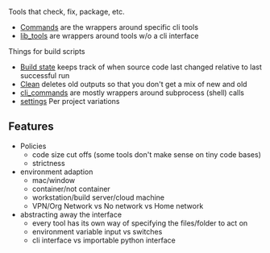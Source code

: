 

Tools that check, fix, package, etc.
- [Commands](Commands) are the wrappers around specific cli tools
- [lib_tools](lib_tools) are wrappers around tools w/o a cli interface

Things for build scripts
- [Build state](build_state.py) keeps track of when source code last changed relative to last
successful run
- [Clean](clean.py) deletes old outputs so that you don't get a mix of new and old
- [cli_commands](cli_commands.py) are mostly wrappers around subprocess (shell) calls
- [settings](settings.py) Per project variations

Features
--------
- Policies
    - code size cut offs (some tools don't make sense on tiny code bases)
    - strictness
- environment adaption
    - mac/window
    - container/not container
    - workstation/build server/cloud machine
    - VPN/Org Network vs No network vs Home network
- abstracting away the interface
    - every tool has its own way of specifying the files/folder to act on
    - environment variable input vs switches
    - cli interface vs importable python interface
